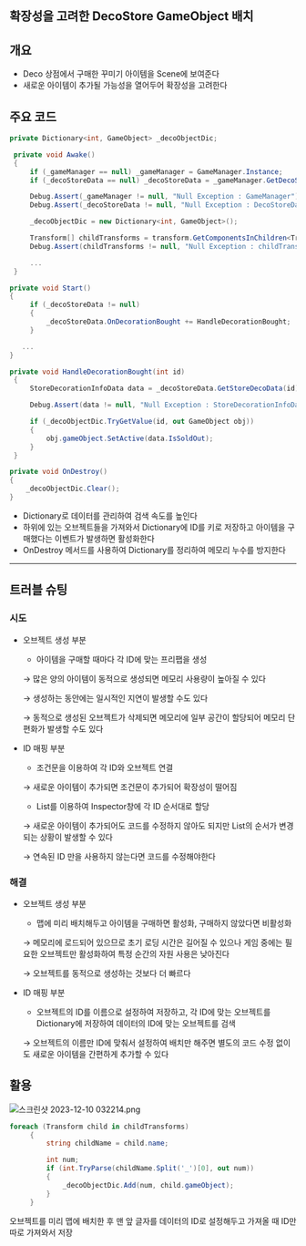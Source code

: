 ## 확장성을 고려한 DecoStore GameObject 배치


## 개요

- Deco 상점에서 구매한 꾸미기 아이템을 Scene에 보여준다
- 새로운 아이템이 추가될 가능성을 열어두어 확장성을 고려한다
  

## 주요 코드

```csharp
private Dictionary<int, GameObject> _decoObjectDic;

 private void Awake()
 {
     if (_gameManager == null) _gameManager = GameManager.Instance;
     if (_decoStoreData == null) _decoStoreData = _gameManager.GetDecoStore();

     Debug.Assert(_gameManager != null, "Null Exception : GameManager");
     Debug.Assert(_decoStoreData != null, "Null Exception : DecoStoreData");

     _decoObjectDic = new Dictionary<int, GameObject>();

     Transform[] childTransforms = transform.GetComponentsInChildren<Transform>();
     Debug.Assert(childTransforms != null, "Null Exception : childTransforms");

     ...
 }

private void Start()
{
     if (_decoStoreData != null)
     {
         _decoStoreData.OnDecorationBought += HandleDecorationBought;
     }

   ...
}

private void HandleDecorationBought(int id)
 {
     StoreDecorationInfoData data = _decoStoreData.GetStoreDecoData(id);

     Debug.Assert(data != null, "Null Exception : StoreDecorationInfoData");

     if (_decoObjectDic.TryGetValue(id, out GameObject obj))
     {
         obj.gameObject.SetActive(data.IsSoldOut);
     }
 }

private void OnDestroy()
{
    _decoObjectDic.Clear();
}
```

- Dictionary로 데이터를 관리하여 검색 속도를 높인다
- 하위에 있는 오브젝트들을 가져와서 Dictionary에 ID를 키로 저장하고 아이템을 구매했다는 이벤트가 발생하면 활성화한다
- OnDestroy 메서드를 사용하여 Dictionary를 정리하여 메모리 누수를 방지한다

---

## 트러블 슈팅

### 시도

- 오브젝트 생성 부분
    - 아이템을 구매할 때마다 각 ID에 맞는 프리팹을 생성
    
    → 많은 양의 아이템이 동적으로 생성되면 메모리 사용량이 높아질 수 있다
    
    → 생성하는 동안에는 일시적인 지연이 발생할 수도 있다
    
    → 동적으로 생성된 오브젝트가 삭제되면 메모리에 일부 공간이 할당되어 메모리 단편화가 발생할 수도 있다 
    

- ID 매핑 부분
    - 조건문을 이용하여 각 ID와 오브젝트 연결
    
    → 새로운 아이템이 추가되면 조건문이 추가되어 확장성이 떨어짐 
    
    - List를 이용하여 Inspector창에 각 ID 순서대로 할당
    
    → 새로운 아이템이 추가되어도 코드를 수정하지 않아도 되지만 List의 순서가 변경되는 상황이 발생할 수 있다 
    
    → 연속된 ID 만을 사용하지 않는다면 코드를 수정해야한다 
    

### 해결

- 오브젝트 생성 부분
    - 맵에 미리 배치해두고 아이템을 구매하면 활성화, 구매하지 않았다면 비활성화
    
    → 메모리에 로드되어 있으므로 초기 로딩 시간은 길어질 수 있으나 게임 중에는 필요한 오브젝트만 활성화하여 특정 순간의 자원 사용은 낮아진다 
    
    → 오브젝트를 동적으로 생성하는 것보다 더 빠르다 
    
- ID 매핑 부분
    - 오브젝트의 ID를 이름으로 설정하여 저장하고, 각 ID에 맞는 오브젝트를 Dictionary에 저장하여 데이터의 ID에 맞는 오브젝트를 검색
    
    → 오브젝트의 이름만 ID에 맞춰서 설정하여 배치만 해주면 별도의 코드 수정 없이도 새로운 아이템을 간편하게 추가할 수 있다
    

## 활용

![스크린샷 2023-12-10 032214.png](https://github.com/phw97123/TodangTodangCode_PHW/assets/132995834/42401187-f7bc-4936-acf0-1a83467022c5)

```csharp
foreach (Transform child in childTransforms)
     {
         string childName = child.name;

         int num;
         if (int.TryParse(childName.Split('_')[0], out num))
         {
             _decoObjectDic.Add(num, child.gameObject);
         }
     }
```

오브젝트를 미리 맵에 배치한 후 맨 앞 글자를 데이터의 ID로 설정해두고 가져올 때 ID만 따로 가져와서 저장
